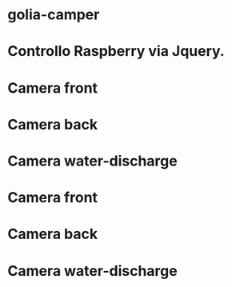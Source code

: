 # golia-camper
# Controllo Raspberry via Jquery.

# Camera front
# Camera back
# Camera water-discharge

# Camera front
# Camera back
# Camera water-discharge
